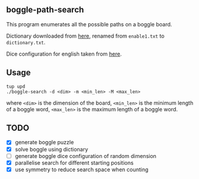 ## boggle-path-search

This program enumerates all the possible paths on a boggle board.

Dictionary downloaded from [here](http://www.cs.duke.edu/courses/cps100/spring05/assign/boggle/), renamed from `enable1.txt` to `dictionary.txt`.

Dice configuration for english taken from [here](https://boardgames.stackexchange.com/questions/29264/boggle-what-is-the-dice-configuration-for-boggle-in-various-languages).

## Usage

```
tup upd
./boggle-search -d <dim> -m <min_len> -M <max_len>
```

where `<dim>` is the dimension of the board, `<min_len>` is the minimum length
of a boggle word, `<max_len>` is the maximum length of a boggle word.

## TODO

- [x] generate boggle puzzle
- [x] solve boggle using dictionary
- [ ] generate boggle dice configuration of random dimension
- [x] parallelise search for different starting positions
- [x] use symmetry to reduce search space when counting
